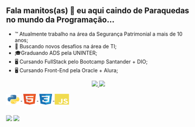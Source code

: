 ## Fala manitos(as) 👋 eu aqui caindo de Paraquedas no mundo da Programação...
 
- ™️ Atualmente trabalho na área da Segurança Patrimonial a mais de 10 anos;
- 🔰 Buscando novos desafios na área de TI; 
- 🎓Graduando ADS pela UNINTER;
- 🖥️ Cursando FullStack pelo Bootcamp Santander + DIO;
- 🖥️ Cursando Front-End pela Oracle + Alura;

<div align="center">
  
  <a href="https://github.com/EdgoAlves820">
  <img height="180em" src="https://github-readme-stats.vercel.app/api?username=EdgoAlves820&show_icons=true&theme=dracula&include_all_commits=true&count_private=true"/>
  <img height="180em" src="https://github-readme-stats.vercel.app/api/top-langs/?username=EdgoAlves820&layout=compact&langs_count=7&theme=dracula"/>
    
</div>
  
<div style="display: inline_block"><br>
  
  <img align="center" alt="Python" height="30" width="40" src="https://raw.githubusercontent.com/devicons/devicon/master/icons/python/python-original.svg">
  <img align="center" alt="HTML" height="30" width="40" src="https://raw.githubusercontent.com/devicons/devicon/master/icons/html5/html5-original.svg">
  <img align="center" alt="CSS" height="30" width="40" src="https://raw.githubusercontent.com/devicons/devicon/master/icons/css3/css3-original.svg">
  <img align="center" alt="Js" height="30" width="40" src="https://raw.githubusercontent.com/devicons/devicon/master/icons/javascript/javascript-plain.svg">
  
</div>
  
##

<div>
  <a href="https://www.linkedin.com/in/edgo820" target="_blank"><img src="https://img.shields.io/badge/-LinkedIn-%230077B5?style=for-the-badge&logo=linkedin&logoColor=white" target="_blank"></a>
  <a href = "mailto:edgoalves820@gmail.com"><img src="https://img.shields.io/badge/-Gmail-%23333?style=for-the-badge&logo=gmail&logoColor=white" target="_blank"></a>
   
  
 
</div>  
 
  
